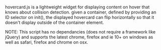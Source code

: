 hovercard.js is a lightweight widget for displaying content on hover that knows about collision detection. given a container, defined by providing an ID selector on init(), the displayed hovercard can flip horizontally so that it doesn't display outside of the container element.

NOTE: This script has no dependancies (does not require a framework like jQuery) and supports the latest chrome, firefox and ie 10+ on windows as well as safari, firefox and chrome on osx.
